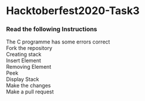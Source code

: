 # Hacktoberfest2020-Task3

### Read the following Instructions

The C programme has some errors correct<br>
Fork the repository<br>
Creating stack<br>
Insert Element<br>
Removing Element<br>
Peek<br>
Display Stack<br>
Make the changes<br>
Make a pull request
